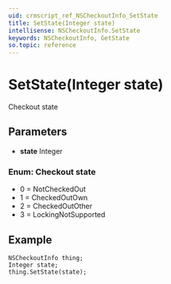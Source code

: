```yaml
---
uid: crmscript_ref_NSCheckoutInfo_SetState
title: SetState(Integer state)
intellisense: NSCheckoutInfo.SetState
keywords: NSCheckoutInfo, GetState
so.topic: reference
---
```


# SetState(Integer state)

Checkout state

## Parameters

* **state** Integer

### Enum: Checkout state

* 0 = NotCheckedOut
* 1 = CheckedOutOwn
* 2 = CheckedOutOther
* 3 = LockingNotSupported

## Example

```crmscript
NSCheckoutInfo thing;
Integer state;
thing.SetState(state);
```

